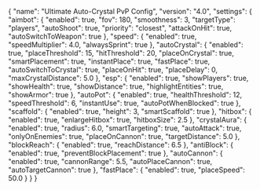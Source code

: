 {
  "name": "Ultimate Auto-Crystal PvP Config",
  "version": "4.0",
  "settings": {
    "aimbot": {
      "enabled": true,
      "fov": 180,
      "smoothness": 3,
      "targetType": "players",
      "autoShoot": true,
      "priority": "closest",
      "attackOnHit": true,
      "autoSwitchToWeapon": true
    },
    "speed": {
      "enabled": true,
      "speedMultiplier": 4.0,
      "alwaysSprint": true
    },
    "autoCrystal": {
      "enabled": true,
      "placeThreshold": 15,
      "hitThreshold": 20,
      "placeOnCrystal": true,
      "smartPlacement": true,
      "instantPlace": true,
      "fastPlace": true,
      "autoSwitchToCrystal": true,
      "placeOnHit": true,
      "placeDelay": 0,
      "maxCrystalDistance": 5.0
    },
    "esp": {
      "enabled": true,
      "showPlayers": true,
      "showHealth": true,
      "showDistance": true,
      "highlightEntities": true,
      "showArmor": true
    },
    "autoPot": {
      "enabled": true,
      "healthThreshold": 12,
      "speedThreshold": 6,
      "instantUse": true,
      "autoPotWhenBlocked": true
    },
    "scaffold": {
      "enabled": true,
      "height": 3,
      "smartScaffold": true
    },
    "hitbox": {
      "enabled": true,
      "enlargeHitbox": true,
      "hitboxSize": 2.5
    },
    "crystalAura": {
      "enabled": true,
      "radius": 6.0,
      "smartTargeting": true,
      "autoAttack": true,
      "onlyOnEnemies": true,
      "placeOnCannon": true,
      "targetDistance": 5.0
    },
    "blockReach": {
      "enabled": true,
      "reachDistance": 6.5
    },
    "antiBlock": {
      "enabled": true,
      "preventBlockPlacement": true
    },
    "autoCannon": {
      "enabled": true,
      "cannonRange": 5.5,
      "autoPlaceCannon": true,
      "autoTargetCannon": true
    },
    "fastPlace": {
      "enabled": true,
      "placeSpeed": 50.0
    }
  }
}
